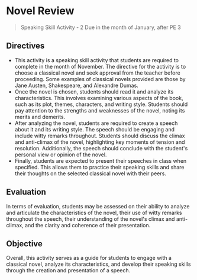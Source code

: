 # Novel Review

> Speaking Skill Activity - 2 Due in the month of January, after PE 3

## Directives

* This activity is a speaking skill activity that students are required to complete in the month of November. The directive for the activity is to choose a classical novel and seek approval from the teacher before proceeding. Some examples of classical novels provided are those by Jane Austen, Shakespeare, and Alexandre Dumas.
* Once the novel is chosen, students should read it and analyze its characteristics. This involves examining various aspects of the book, such as its plot, themes, characters, and writing style. Students should pay attention to the strengths and weaknesses of the novel, noting its merits and demerits.
* After analyzing the novel, students are required to create a speech about it and its writing style. The speech should be engaging and include witty remarks throughout. Students should discuss the climax and anti-climax of the novel, highlighting key moments of tension and resolution. Additionally, the speech should conclude with the student's personal view or opinion of the novel.
* Finally, students are expected to present their speeches in class when specified. This allows them to practice their speaking skills and share their thoughts on the selected classical novel with their peers.

## Evaluation

In terms of evaluation, students may be assessed on their ability to analyze and articulate the characteristics of the novel, their use of witty remarks throughout the speech, their understanding of the novel's climax and anti-climax, and the clarity and coherence of their presentation.

## Objective

Overall, this activity serves as a guide for students to engage with a classical novel, analyze its characteristics, and develop their speaking skills through the creation and presentation of a speech.
